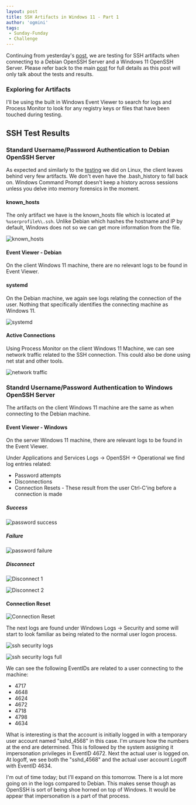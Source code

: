 ```yaml
---
layout: post
title: SSH Artifacts in Windows 11 - Part 1
author: 'ogmini'
tags:
 - Sunday-Funday
 - Challenge
---
```


Continuing from yesterday's [post](https://ogmini.github.io/2025/03/25/David-Cowen-Sunday-Funday-SSH-Windows.html), we are testing for SSH artifacts when connecting to a Debian OpenSSH Server and a Windows 11 OpenSSH Server. Please refer back to the main [post](https://ogmini.github.io/2025/03/25/David-Cowen-Sunday-Funday-SSH-Windows.html) for full details as this post will only talk about the tests and results.

### Exploring for Artifacts

I'll be using the built in Windows Event Viewer to search for logs and Process Monitor to look for any registry keys or files that have been touched during testing.

## SSH Test Results

### Standard Username/Password Authentication to Debian OpenSSH Server

As expected and similarly to the [testing](https://ogmini.github.io/2025/03/21/David-Cowen-Sunday-Funday-SSH.html) we did on Linux, the client leaves behind very few artifacts. We don't even have the .bash_history to fall back on. Windows Command Prompt doesn't keep a history across sessions unless you delve into memory forensics in the moment.

#### known_hosts

The only artifact we have is the known_hosts file which is located at `%userprofile%\.ssh`. Unlike Debian which hashes the hostname and IP by default, Windows does not so we can get more information from the file.

![known_hosts](/images/ssh-challenge-windows/known_hosts.png)

#### Event Viewer - Debian

On the client Windows 11 machine, there are no relevant logs to be found in Event Viewer.

#### systemd

On the Debian machine, we again see logs relating the connection of the user. Nothing that specifically identifies the connecting machine as Windows 11.

![systemd](/images/ssh-challenge-windows/systemd.png)

#### Active Connections

Using Process Monitor on the client Windows 11 Machine, we can see network traffic related to the SSH connection. This could also be done using net stat and other tools.

![network traffic](/images/ssh-challenge-windows/network.png)

### Standrd Username/Password Authentication to Windows OpenSSH Server

The artifacts on the client Windows 11 machine are the same as when connecting to the Debian machine.

#### Event Viewer - Windows

On the server Windows 11 machine, there are relevant logs to be found in the Event Viewer.

Under Applications and Services Logs -> OpenSSH -> Operational we find log entries related:

- Password attempts
- Disconnections
- Connection Resets - These result from the user Ctrl-C'ing before a connection is made

##### Success

![password success](/images/ssh-challenge-windows/ssh_logs_success.png)

##### Failure

![password failure](/images/ssh-challenge-windows/ssh_logs_fail.png)

##### Disconnect

![Disconnect 1](/images/ssh-challenge-windows/operational_disconnect_1.png)

![Disconnect 2](/images/ssh-challenge-windows/operational_disconnect_2.png)

#### Connection Reset

![Connection Reset](/images/ssh-challenge-windows/ctrl_c.png)

The next logs are found under Windows Logs -> Security and some will start to look familiar as being related to the normal user logon process.

![ssh security logs](/images/ssh-challenge-windows/ssh_security_logs.png)

![ssh security logs full](/images/ssh-challenge-windows/ssh_security_full.png)

We can see the following EventIDs are related to a user connecting to the machine:

- 4717
- 4648
- 4624
- 4672
- 4718
- 4798
- 4634

What is interesting is that the account is initially logged in with a temporary user account named "sshd_4568" in this case. I'm unsure how the numbers at the end are determined. This is followed by the system assigning it impersonation privileges in EventID 4672. Next the actual user is logged on. At logoff, we see both the "sshd_4568" and the actual user account Logoff with EventID 4634.

I'm out of time today; but I'll expand on this tomorrow. There is a lot more going on in the logs compared to Debian. This makes sense though as OpenSSH is sort of being shoe horned on top of Windows. It would be appear that impersonation is a part of that process.
